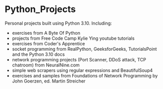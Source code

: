 # Python_Projects
Personal projects built using Python 3.10.
Including:
  - exercises from A Byte Of Python
  - projects from Free Code Camp Kylie Ying youtube tutorials
  - exercises from Coder's Apprentice
  - socket programming from RealPython, GeeksforGeeks, TutorialsPoint and the Python 3.10 docs
  - network programming projects (Port Scanner, DDoS attack, TCP chatroom) from NeuralNine.com
  - simple web scrapers using regular expressions and BeautifulSoup4
  - exercises and samples from Foundations of Network Programming by John Goerzen, ed. Martin Streicher
